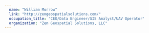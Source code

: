 ```yaml
---
  name: "William Morrow"
  link: "http://zengeospatialsolutions.com/"
  occupation_title: "CEO/Data Engineer/GIS Analyst/UAV Operator"
  organization: "Zen Geospatial Solutions, LLC"
---
```

